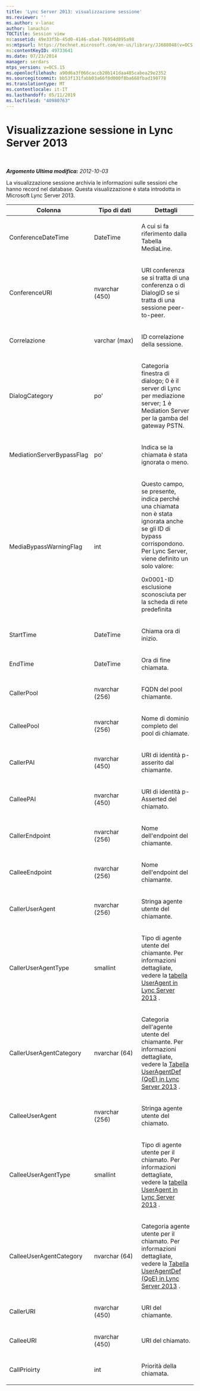 ```yaml
---
title: 'Lync Server 2013: visualizzazione sessione'
ms.reviewer: ''
ms.author: v-lanac
author: lanachin
TOCTitle: Session view
ms:assetid: 49e33f5b-45d0-4146-a5a4-76954d895a98
ms:mtpsurl: https://technet.microsoft.com/en-us/library/JJ688048(v=OCS.15)
ms:contentKeyID: 49733641
ms.date: 07/23/2014
manager: serdars
mtps_version: v=OCS.15
ms.openlocfilehash: a90d6a3f066caccb20b141daa485cabea29e2352
ms.sourcegitcommit: bb53f131fabb03a66f0d000f8ba668fbad190778
ms.translationtype: MT
ms.contentlocale: it-IT
ms.lasthandoff: 05/11/2019
ms.locfileid: "40980763"
---
```

<div data-xmlns="http://www.w3.org/1999/xhtml">

<div class="topic" data-xmlns="http://www.w3.org/1999/xhtml" data-msxsl="urn:schemas-microsoft-com:xslt" data-cs="http://msdn.microsoft.com/en-us/">

<div data-asp="http://msdn2.microsoft.com/asp">

# <a name="session-view-in-lync-server-2013"></a>Visualizzazione sessione in Lync Server 2013

</div>

<div id="mainSection">

<div id="mainBody">

<span> </span>

_**Argomento Ultima modifica:** 2012-10-03_

La visualizzazione sessione archivia le informazioni sulle sessioni che hanno record nel database. Questa visualizzazione è stata introdotta in Microsoft Lync Server 2013.


<table>
<colgroup>
<col style="width: 33%" />
<col style="width: 33%" />
<col style="width: 33%" />
</colgroup>
<thead>
<tr class="header">
<th>Colonna</th>
<th>Tipo di dati</th>
<th>Dettagli</th>
</tr>
</thead>
<tbody>
<tr class="odd">
<td><p>ConferenceDateTime</p></td>
<td><p>DateTime</p></td>
<td><p>A cui si fa riferimento dalla Tabella MediaLine.</p></td>
</tr>
<tr class="even">
<td><p>ConferenceURI</p></td>
<td><p>nvarchar (450)</p></td>
<td><p>URI conferenza se si tratta di una conferenza o di DialogID se si tratta di una sessione peer-to-peer.</p></td>
</tr>
<tr class="odd">
<td><p>Correlazione</p></td>
<td><p>varchar (max)</p></td>
<td><p>ID correlazione della sessione.</p></td>
</tr>
<tr class="even">
<td><p>DialogCategory</p></td>
<td><p>po'</p></td>
<td><p>Categoria finestra di dialogo; 0 è il server di Lync per mediazione server; 1 è Mediation Server per la gamba del gateway PSTN.</p></td>
</tr>
<tr class="odd">
<td><p>MediationServerBypassFlag</p></td>
<td><p>po'</p></td>
<td><p>Indica se la chiamata è stata ignorata o meno.</p></td>
</tr>
<tr class="even">
<td><p>MediaBypassWarningFlag</p></td>
<td><p>int</p></td>
<td><p>Questo campo, se presente, indica perché una chiamata non è stata ignorata anche se gli ID di bypass corrispondono. Per Lync Server, viene definito un solo valore:</p>
<p>0x0001-ID esclusione sconosciuta per la scheda di rete predefinita</p></td>
</tr>
<tr class="odd">
<td><p>StartTime</p></td>
<td><p>DateTime</p></td>
<td><p>Chiama ora di inizio.</p></td>
</tr>
<tr class="even">
<td><p>EndTime</p></td>
<td><p>DateTime</p></td>
<td><p>Ora di fine chiamata.</p></td>
</tr>
<tr class="odd">
<td><p>CallerPool</p></td>
<td><p>nvarchar (256)</p></td>
<td><p>FQDN del pool chiamante.</p></td>
</tr>
<tr class="even">
<td><p>CalleePool</p></td>
<td><p>nvarchar (256)</p></td>
<td><p>Nome di dominio completo del pool di chiamate.</p></td>
</tr>
<tr class="odd">
<td><p>CallerPAI</p></td>
<td><p>nvarchar (450)</p></td>
<td><p>URI di identità p-asserito dal chiamante.</p></td>
</tr>
<tr class="even">
<td><p>CalleePAI</p></td>
<td><p>nvarchar (450)</p></td>
<td><p>URI di identità p-Asserted del chiamato.</p></td>
</tr>
<tr class="odd">
<td><p>CallerEndpoint</p></td>
<td><p>nvarchar (256)</p></td>
<td><p>Nome dell'endpoint del chiamante.</p></td>
</tr>
<tr class="even">
<td><p>CalleeEndpoint</p></td>
<td><p>nvarchar (256)</p></td>
<td><p>Nome dell'endpoint del chiamante.</p></td>
</tr>
<tr class="odd">
<td><p>CallerUserAgent</p></td>
<td><p>nvarchar (256)</p></td>
<td><p>Stringa agente utente del chiamante.</p></td>
</tr>
<tr class="even">
<td><p>CallerUserAgentType</p></td>
<td><p>smallint</p></td>
<td><p>Tipo di agente utente del chiamante. Per informazioni dettagliate, vedere la <a href="lync-server-2013-useragent-table.md">tabella UserAgent in Lync Server 2013</a> .</p></td>
</tr>
<tr class="odd">
<td><p>CallerUserAgentCategory</p></td>
<td><p>nvarchar (64)</p></td>
<td><p>Categoria dell'agente utente del chiamante. Per informazioni dettagliate, vedere la <a href="lync-server-2013-useragentdef-table-qoe.md">Tabella UserAgentDef (QoE) in Lync Server 2013</a> .</p></td>
</tr>
<tr class="even">
<td><p>CalleeUserAgent</p></td>
<td><p>nvarchar (256)</p></td>
<td><p>Stringa agente utente del chiamato.</p></td>
</tr>
<tr class="odd">
<td><p>CalleeUserAgentType</p></td>
<td><p>smallint</p></td>
<td><p>Tipo di agente utente per il chiamato. Per informazioni dettagliate, vedere la <a href="lync-server-2013-useragent-table.md">tabella UserAgent in Lync Server 2013</a> .</p></td>
</tr>
<tr class="even">
<td><p>CalleeUserAgentCategory</p></td>
<td><p>nvarchar (64)</p></td>
<td><p>Categoria agente utente per il chiamato. Per informazioni dettagliate, vedere la <a href="lync-server-2013-useragentdef-table-qoe.md">Tabella UserAgentDef (QoE) in Lync Server 2013</a> .</p></td>
</tr>
<tr class="odd">
<td><p>CallerURI</p></td>
<td><p>nvarchar (450)</p></td>
<td><p>URI del chiamante.</p></td>
</tr>
<tr class="even">
<td><p>CalleeURI</p></td>
<td><p>nvarchar (450)</p></td>
<td><p>URI del chiamato.</p></td>
</tr>
<tr class="odd">
<td><p>CallPrioirty</p></td>
<td><p>int</p></td>
<td><p>Priorità della chiamata.</p></td>
</tr>
</tbody>
</table>


</div>

<span> </span>

</div>

</div>

</div>

